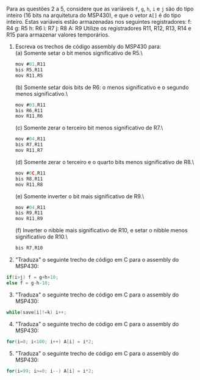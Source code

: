 Para as questões 2 a 5, considere que as variáveis `f`, `g`, `h`, `i` e `j` são do tipo inteiro (16 bits na arquitetura do MSP430), e que o vetor `A[]` é do tipo inteiro. Estas variáveis estão armazenadas nos seguintes registradores:
	f: R4
	g: R5
	h: R6
	i: R7
	j: R8
	A: R9
Utilize os registradores R11, R12, R13, R14 e R15 para armazenar valores temporários.

1. Escreva os trechos de código assembly do MSP430 para:\
	(a) Somente setar o bit menos significativo de R5.\
	```C
	mov #01,R11
	bis R5,R11
	mov R11,R5
	```
	(b) Somente setar dois bits de R6: o menos significativo e o segundo menos significativo.\
	```C
	mov #03,R11
	bis R6,R11
	mov R11,R6
	```
	(c) Somente zerar o terceiro bit menos significativo de R7.\
	```C
	mov #04,R11
	bis R7,R11
	mov R11,R7
	```
	(d) Somente zerar o terceiro e o quarto bits menos significativo de R8.\
	```C
	mov #0C,R11
	bis R8,R11
	mov R11,R8
	```
	(e) Somente inverter o bit mais significativo de R9.\
	```C
	mov #04,R11
	bis R9,R11
	mov R11,R9
	```
	(f) Inverter o nibble mais significativo de R10, e setar o nibble menos significativo de R10.\
	```C
	bis R7,R10
	```

2. "Traduza" o seguinte trecho de código em C para o assembly do MSP430:

```C
if(i>j) f = g+h+10;
else f = g-h-10;
```

3. "Traduza" o seguinte trecho de código em C para o assembly do MSP430:

```C
while(save[i]!=k) i++;
```

4. "Traduza" o seguinte trecho de código em C para o assembly do MSP430:

```C
for(i=0; i<100; i++) A[i] = i*2;
```

5. "Traduza" o seguinte trecho de código em C para o assembly do MSP430:

```C
for(i=99; i>=0; i--) A[i] = i*2;
```
